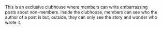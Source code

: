 This is an exclusive clubhouse where members can write embarrassing posts about non-members. Inside the clubhouse, members can see who the author of a post is but, outside, they can only see the story and wonder who wrote it.
